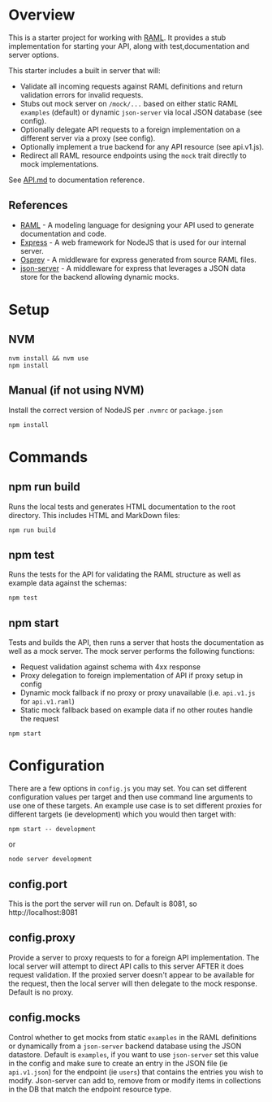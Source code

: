 # Overview

This is a starter project for working with [RAML](http://raml.org/). It 
provides a stub implementation for starting your API, along with
test,documentation and server options.

This starter includes a built in server that will:

* Validate all incoming requests against RAML definitions and return validation errors for invalid requests.
* Stubs out mock server on `/mock/...` based on either static RAML `examples` (default) or dynamic `json-server` via local JSON database (see config).
* Optionally delegate API requests to a foreign implementation on a different server via a proxy (see config).
* Optionally implement a true backend for any API resource (see api.v1.js).
* Redirect all RAML resource endpoints using the `mock` trait directly to mock implementations.

See [API.md](./API.md) to documentation reference.

## References

* [RAML](http://raml.org/) - A modeling language for designing your API used to generate documentation and code.
* [Express](http://expressjs.com/) - A web framework for NodeJS that is used for our internal server.
* [Osprey](https://github.com/mulesoft/osprey) - A middleware for express generated from source RAML files.
* [json-server](https://github.com/typicode/json-server) - A middleware for express that leverages a JSON data store for the backend allowing dynamic mocks.

# Setup

## NVM

```
nvm install && nvm use
npm install
```

## Manual (if not using NVM)

Install the correct version of NodeJS per `.nvmrc` or `package.json`

```
npm install
```

# Commands

## npm run build

Runs the local tests and generates HTML documentation to the root
directory. This includes HTML and MarkDown files:

`npm run build`

## npm test

Runs the tests for the API for validating the RAML structure as well
as example data against the schemas:

`npm test`

## npm start

Tests and builds the API, then runs a server that hosts the documentation 
as well as a mock server. The mock server performs the following functions:

* Request validation against schema with 4xx response
* Proxy delegation to foreign implementation of API if proxy setup in config
* Dynamic mock fallback if no proxy or proxy unavailable (i.e. `api.v1.js` for `api.v1.raml`)
* Static mock fallback based on example data if no other routes handle the request

`npm start`

# Configuration

There are a few options in `config.js` you may set. You can set 
different configuration values per target and then use command line 
arguments to use one of these targets. An example use case is to set 
different proxies for different targets (ie development) which you 
would then target with:

`npm start -- development`

or 

`node server development`

## config.port

This is the port the server will run on. Default is 8081, so 
http://localhost:8081

## config.proxy

Provide a server to proxy requests to for a foreign API implementation. 
The local server will attempt to direct API calls to this server AFTER 
it does request validation. If the proxied server doesn't appear to be 
available for the request, then the local server will then delegate to 
the mock response. Default is no proxy.

## config.mocks

Control whether to get mocks from static `examples` in the RAML 
definitions or dynamically from a `json-server` backend 
database using the JSON datastore. Default is `examples`, if you
want to use `json-server` set this value in the config and make 
sure to create an entry in the JSON file (ie `api.v1.json`) for 
the endpoint (ie `users`) that contains the entries you wish 
to modify. Json-server can add to, remove from or modify items
in collections in the DB that match the endpoint resource type.